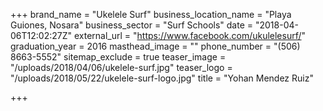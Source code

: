 +++
brand_name = "Ukelele Surf"
business_location_name = "Playa Guiones, Nosara"
business_sector = "Surf Schools"
date = "2018-04-06T12:02:27Z"
external_url = "https://www.facebook.com/ukulelesurf/"
graduation_year = 2016
masthead_image = ""
phone_number = "(506) 8663-5552"
sitemap_exclude = true
teaser_image = "/uploads/2018/04/06/ukelele-surf.jpg"
teaser_logo = "/uploads/2018/05/22/ukelele-surf-logo.jpg"
title = "Yohan Mendez Ruiz"

+++
